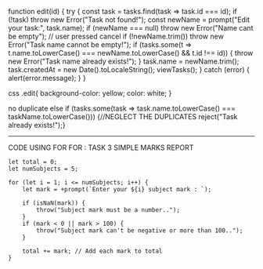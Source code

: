 function edit(id) {
   try {
     const task = tasks.find(task => task.id === id);
     if (!task) throw new Error("Task not found!");
     const newName = prompt("Edit your task:", task.name);
     if (newName === null) throw new Error("Name cant be empty"); // user pressed cancel
     if (!newName.trim()) throw new Error("Task name cannot be empty!");
     if (tasks.some(t => t.name.toLowerCase() === newName.toLowerCase() && t.id !== id)) {
       throw new Error("Task name already exists!");
     }
     task.name = newName.trim();
     task.createdAt = new Date().toLocaleString();
     viewTasks();
   } catch (error) {
     alert(error.message);
   }
 }


css
 .edit{
   background-color: yellow;
   color: white;
 }

no duplicate
else if (tasks.some(task => task.name.toLowerCase() === taskName.toLowerCase())) {//NEGLECT THE DUPLICATES
      reject("Task already exists!");}



------------------------------------------------------------------------------------------------------------------------------------------------------------------------------------------------------------------------------------------------------------------------------------------------------------------------------------------------------------------------------------------------------

CODE USING FOR FOR : TASK 3 SIMPLE MARKS REPORT 

    let total = 0;
    let numSubjects = 5;

    for (let i = 1; i <= numSubjects; i++) {
        let mark = +prompt(`Enter your ${i} subject mark : `);

        if (isNaN(mark)) {
            throw("Subject mark must be a number..");
        }
        if (mark < 0 || mark > 100) {
            throw("Subject mark can't be negative or more than 100..");
        }

        total += mark; // Add each mark to total
    }

    